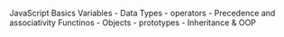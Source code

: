 JavaScript Basics
Variables - Data Types - operators - Precedence and associativity
Functinos - Objects - prototypes - Inheritance & OOP
